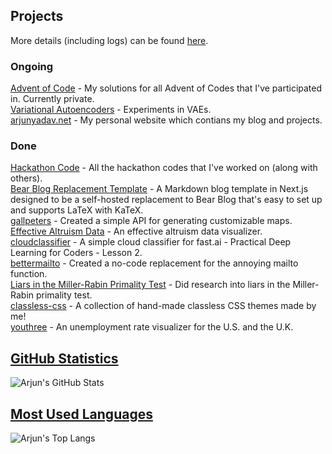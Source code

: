 ## Projects
More details (including logs) can be found [here](https://arjunyadav.net/projects).

### Ongoing
[Advent of Code](https://github.com/y-arjun-y/aoc) - My solutions for all Advent of Codes that I've participated in. Currently private.  
[Variational Autoencoders](https://github.com/y-arjun-y/variational-autoencoders) - Experiments in VAEs.  
[arjunyadav.net](https://github.com/y-arjun-y/arjunyadav) - My personal website which contians my blog and projects.  

### Done
[Hackathon Code](https://github.com/y-arjun-y/hackathon-code) - All the hackathon codes that I've worked on (along with others).  
[Bear Blog Replacement Template](https://github.com/y-arjun-y/bear-blog-replacement-template) - A Markdown blog template in Next.js designed to be a self-hosted replacement to Bear Blog that's easy to set up and supports LaTeX with KaTeX.   
[gallpeters](https://github.com/y-arjun-y/gallpeters) - Created a simple API for generating customizable maps.  
[Effective Altruism Data](https://github.com/hamishhuggard/ea_data_viz) - An effective altruism data visualizer.  
[cloudclassifier](https://github.com/y-arjun-y/cloudclassifier) - A simple cloud classifier for fast.ai - Practical Deep Learning for Coders - Lesson 2.  
[bettermailto](https://github.com/bettermailto/bettermailto) - Created a no-code replacement for the annoying mailto function.  
[Liars in the Miller-Rabin Primality Test](https://github.com/y-arjun-y/liars-miller-rabin) - Did research into liars in the Miller-Rabin primality test.  
[classless-css](https://github.com/y-arjun-y/classless-css) - A collection of hand-made classless CSS themes made by me!  
[youthree](https://github.com/y-arjun-y/youthree) - An unemployment rate visualizer for the U.S. and the U.K. 

## [GitHub Statistics](https://github.com/anuraghazra/github-readme-stats)
![Arjun's GitHub Stats](https://github-readme-stats.vercel.app/api?username=y-arjun-y&count_private=true&theme=shadow_blue)

## [Most Used Languages](https://github.com/anuraghazra/github-readme-stats)
![Arjun's Top Langs](https://github-readme-stats.vercel.app/api/top-langs/?username=y-arjun-y&theme=shadow_blue)
